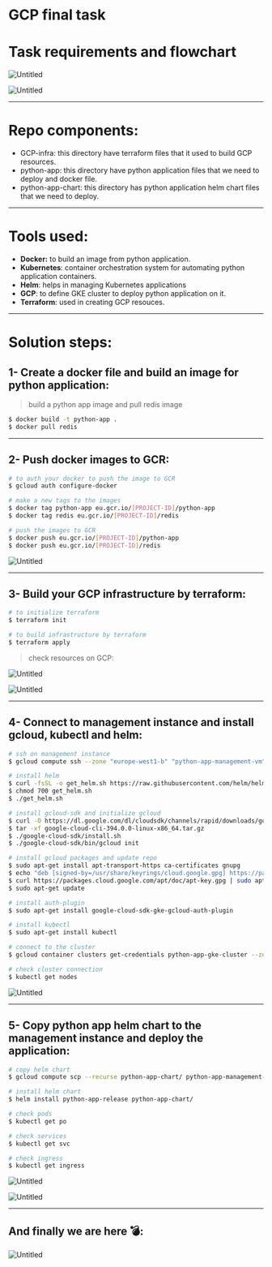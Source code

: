 # GCP final task

# Task requirements and flowchart

![Untitled](GCP%20final%20task%200022e94ac697427581a53c9aa09667d4/Untitled.png)

![Untitled](GCP%20final%20task%200022e94ac697427581a53c9aa09667d4/Untitled.jpeg)

---

# Repo components:

- GCP-infra: this directory have terraform files that it used to build GCP resources.
- python-app: this directory have python application files that we need to deploy and docker file.
- python-app-chart: this directory has python application helm chart files that we need to deploy.

---

# Tools used:

- **Docker:** to build an image from python application.
- **Kubernetes**: container orchestration system for automating python application containers.
- **Helm**: helps in managing Kubernetes applications
- **GCP**: to define GKE cluster to deploy python application on it.
- **Terraform**: used in creating GCP resouces.

---

# Solution steps:

## 1- Create a docker file and build an image for python application:

> build a python app image and pull redis image

```bash
$ docker build -t python-app .
$ docker pull redis
```

---

## 2- Push docker images to GCR:

```bash
# to auth your docker to push the image to GCR
$ gcloud auth configure-docker

# make a new tags to the images
$ docker tag python-app eu.gcr.io/[PROJECT-ID]/python-app
$ docker tag redis eu.gcr.io/[PROJECT-ID]/redis

# push the images to GCR
$ docker push eu.gcr.io/[PROJECT-ID]/python-app
$ docker push eu.gcr.io/[PROJECT-ID]/redis
```

![Untitled](GCP%20final%20task%200022e94ac697427581a53c9aa09667d4/Untitled%201.png)

---

## 3- Build your GCP infrastructure by terraform:

```bash
# to initialize terraform
$ terraform init

# to build infrastructure by terraform
$ terraform apply
```

> check resources on GCP:

![Untitled](GCP%20final%20task%200022e94ac697427581a53c9aa09667d4/Untitled%202.png)

![Untitled](GCP%20final%20task%200022e94ac697427581a53c9aa09667d4/Untitled%203.png)

---

## 4- Connect to management instance and install gcloud, kubectl and helm:

```bash
# ssh on management instance
$ gcloud compute ssh --zone "europe-west1-b" "python-app-management-vm"  --tunnel-through-iap --project "mostafa-alnaggar-project"

# install helm
$ curl -fsSL -o get_helm.sh https://raw.githubusercontent.com/helm/helm/main/scripts/get-helm-3
$ chmod 700 get_helm.sh
$ ./get_helm.sh

# install gcloud-sdk and initialize gcloud
$ curl -O https://dl.google.com/dl/cloudsdk/channels/rapid/downloads/google-cloud-cli-394.0.0-linux-x86_64.tar.gz
$ tar -xf google-cloud-cli-394.0.0-linux-x86_64.tar.gz
$ ./google-cloud-sdk/install.sh
$ ./google-cloud-sdk/bin/gcloud init

# install gcloud packages and update repo
$ sudo apt-get install apt-transport-https ca-certificates gnupg
$ echo "deb [signed-by=/usr/share/keyrings/cloud.google.gpg] https://packages.cloud.google.com/apt cloud-sdk main" | sudo tee -a /etc/apt/sources.list.d/google-cloud-sdk.list
$ curl https://packages.cloud.google.com/apt/doc/apt-key.gpg | sudo apt-key --keyring /usr/share/keyrings/cloud.google.gpg add -
$ sudo apt-get update

# install auth-plugin
$ sudo apt-get install google-cloud-sdk-gke-gcloud-auth-plugin

# install kubectl
$ sudo apt-get install kubectl

# connect to the cluster
$ gcloud container clusters get-credentials python-app-gke-cluster --zone europe-west1-b --project mostafa-alnaggar-project

# check cluster connection 
$ kubectl get nodes
```

![Untitled](GCP%20final%20task%200022e94ac697427581a53c9aa09667d4/Untitled%204.png)

---

## 5- Copy python app helm chart to the management instance and deploy the application:

```bash
# copy helm chart
$ gcloud compute scp --recurse python-app-chart/ python-app-management-vm:~/

# install helm chart
$ helm install python-app-release python-app-chart/

# check pods
$ kubectl get po

# check services
$ kubectl get svc

# check ingress
$ kubectl get ingress
```

![Untitled](GCP%20final%20task%200022e94ac697427581a53c9aa09667d4/Untitled%205.png)

![Untitled](GCP%20final%20task%200022e94ac697427581a53c9aa09667d4/Untitled%206.png)

---

## And finally we are here 💣:
![Untitled](GCP%20final%20task%200022e94ac697427581a53c9aa09667d4/Untitled%207.png)